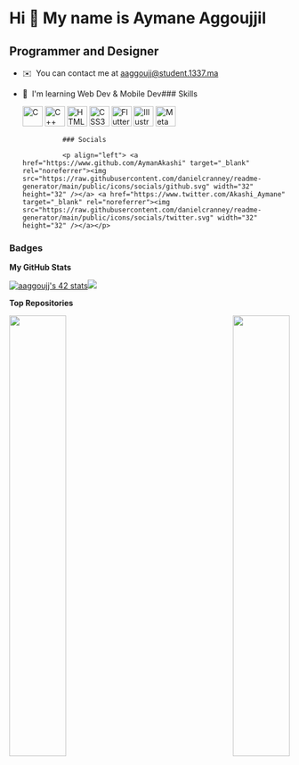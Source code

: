 Hi 👋 My name is Aymane Aggoujjil
=================================

Programmer and Designer
-----------------------

*   ✉️  You can contact me at [aaggoujj@student.1337.ma](mailto:aaggoujj@student.1337.ma)
*   🧠  I'm learning Web Dev & Mobile Dev### Skills<p align="left">
                                <a href="https://docs.microsoft.com/en-us/cpp/?view=msvc-170" target="_blank" rel="noreferrer"><img src="https://raw.githubusercontent.com/danielcranney/readme-generator/main/public/icons/skills/c-colored.svg" width="36" height="36" alt="C" /></a>
                                <a href="https://docs.microsoft.com/en-us/cpp/?view=msvc-170" target="_blank" rel="noreferrer"><img src="https://raw.githubusercontent.com/danielcranney/readme-generator/main/public/icons/skills/cplusplus-colored.svg" width="36" height="36" alt="C++" /></a>
                                <a href="https://developer.mozilla.org/en-US/docs/Glossary/HTML5" target="_blank" rel="noreferrer"><img src="https://raw.githubusercontent.com/danielcranney/readme-generator/main/public/icons/skills/html5-colored.svg" width="36" height="36" alt="HTML5" /></a>
                                <a href="https://www.w3.org/TR/CSS/#css" target="_blank" rel="noreferrer"><img src="https://raw.githubusercontent.com/danielcranney/readme-generator/main/public/icons/skills/css3-colored.svg" width="36" height="36" alt="CSS3" /></a>
                                <a href="https://flutter.dev/" target="_blank" rel="noreferrer"><img src="https://raw.githubusercontent.com/danielcranney/readme-generator/main/public/icons/skills/flutter-colored.svg" width="36" height="36" alt="Flutter" /></a>
                                <a href="adobe.com/uk/products/illustrator.html" target="_blank" rel="noreferrer"><img src="https://raw.githubusercontent.com/danielcranney/readme-generator/main/public/icons/skills/illustrator-colored.svg" width="36" height="36" alt="Illustrator" /></a>
                                <a href="https://metamask.io/" target="_blank" rel="noreferrer"><img src="https://raw.githubusercontent.com/danielcranney/readme-generator/main/public/icons/skills/metamask-colored.svg" width="36" height="36" alt="MetaMask" /></a>
                    </p>
                    
                  ### Socials
                  
                  <p align="left"> <a href="https://www.github.com/AymanAkashi" target="_blank" rel="noreferrer"><img src="https://raw.githubusercontent.com/danielcranney/readme-generator/main/public/icons/socials/github.svg" width="32" height="32" /></a> <a href="https://www.twitter.com/Akashi_Aymane" target="_blank" rel="noreferrer"><img src="https://raw.githubusercontent.com/danielcranney/readme-generator/main/public/icons/socials/twitter.svg" width="32" height="32" /></a></p>

### Badges

<b>My GitHub Stats</b>

<a href="https://github.com/aaggoujj/badge42"><img src="https://badge.mediaplus.ma/black/aaggoujj" alt="aaggoujj's 42 stats" href="http://www.github.com/AymanAkashi"><img src="https://github-readme-streak-stats.herokuapp.com/?user=AymanAkashi&stroke=ffffff&background=1c1917&ring=0891b2&fire=0891b2&currStreakNum=ffffff&currStreakLabel=0891b2&sideNums=ffffff&sideLabels=ffffff&dates=ffffff&hide_border=true" /></a>

<b>Top Repositories</b>

<div width="100%" align="center"><a href="https://github.com/AymanAkashi/Pipex" align="left"><img align="left" width="45%" src="https://github-readme-stats.vercel.app/api/pin/?username=AymanAkashi&repo=Pipex&title_color=0891b2&text_color=ffffff&icon_color=0891b2&bg_color=1c1917&hide_border=true&locale=en" /></a><a href="https://github.com/AymanAkashi/So_long" align="right"><img align="right" width="45%" src="https://github-readme-stats.vercel.app/api/pin/?username=AymanAkashi&repo=So_long&title_color=0891b2&text_color=ffffff&icon_color=0891b2&bg_color=1c1917&hide_border=true&locale=en" /></a></div><br /><br /><br /><br /><br /><br /><br />
                  
                  
<!-- <a align="center" href="https://github.com/aaggoujj/badge42"><img src="https://badge.mediaplus.ma/black/aaggoujj" alt="aaggoujj's 42 stats" /></a> -->





<!-- 
<a align=center href="https://github.com/AymanAkashi?tab=repositories">
  <img align="center" src="https://github-readme-stats.vercel.app/api/top-langs/?username=AymanAkashi&theme=dark"/>
</a>
<a href="https://github.com/AymanAkashi?tab=repositories">
 <img align="center" src="https://github-readme-stats.vercel.app/api?username=AymanAkashi&line_height=40&show_icons=true&theme=dark">
</a> -->
